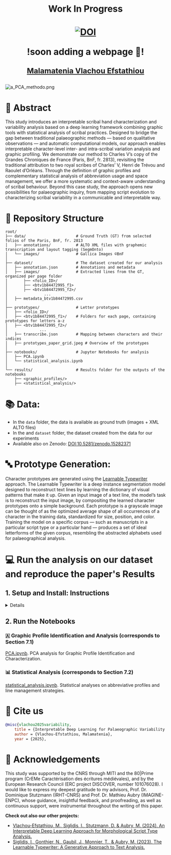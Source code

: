 # <p align="center"> Work In Progress <p/>

# <p align="center"> [![DOI](https://zenodo.org/badge/971354555.svg)](https://doi.org/10.5281/zenodo.15297707) </p> <p align="center"> !soon adding a webpage 🔗! </p> <p align="center"> <sub> [Malamatenia Vlachou Efstathiou](https://malamatenia.github.io/)</sub> </p>

![a_PCA_methodo.png](./.media/a_PCA_methodo.png)


# 💬 Abstract 
This study introduces an interpretable scribal hand characterization and variability analysis based on a deep learning framework combining graphic tools with statistical analysis of scribal practices. Designed to bridge the gap between traditional palaeographic methods — based on qualitative observations — and automatic computational models, our approach enables interpretable character-level inter- and intra-scribal variation analysis and graphic profiling. We demonstrate our method to Charles V’s copy of the Grandes Chroniques de France (Paris, BnF, fr. 2813), revisiting the traditional attribution to two royal scribes of Charles’ V, Henri de Trévou and Raoulet d’Orléans. Through the definition of graphic profiles and complementary statistical analysis of abbreviation usage and space management, we offer a more systematic and context-aware understanding of scribal behaviour. Beyond this case study, the approach opens new possibilities for palaeographic inquiry, from mapping script evolution to characterizing scribal variability in a communicable and interpretable way.

# 🧬 Repository Structure

```
root/
├── data/                      # Ground Truth (GT) from selected folios of the Paris, BnF, fr. 2813 
│   ├── annotations/           # ALTO XML files with graphemic transcription and layout tagging (SegmOnto)
│   └── images/                # Gallica Images ©BnF
│
├── dataset/                   # The dataset created for our analysis
│   ├── annotation.json        # Annotations and metadata
│   ├── images/                # Extracted lines from the GT, organized per page folder
│       ├── <folio_ID>/
│       ├── <btv1b84472995_f1>
│       ├── <btv1b84472995_f2>/
│                ...             
│   ├── metadata_btv1b84472995.csv 
│
├── prototypes/                # Letter prototypes
│   ├── <folio_ID>/
│   ├── <btv1b84472995_f1>/    # Folders for each page, containing prototypes for letters a-z
│   ├── <btv1b84472995_f2>/
│              ...
│   ├── transcribe.json        # Mapping between characters and their indices
│   ├── prototypes_paper_grid.jpeg # Overview of the prototypes 
│
├── notebooks/                 # Jupyter Notebooks for analysis
│   ├── PCA.ipynb
│   └── statistical_analysis.ipynb
│
└── results/                   # Results folder for the outputs of the notebooks
    ├── <graphic_profiles/>
    ├── <statistical_analysis/> 
```

# 📚 Data: 
- In the ```data``` folder, the data is available as ground truth (images + XML ALTO files) 
- In the and ```dataset``` folder, the dataset created from the data for our experiments
- Available also on Zenodo: [DOI:10.5281/zenodo.15282371](https://doi.org/10.5281/zenodo.15282371)

# 🔤 Prototype Generation: 

Character prototypes are generated using the [Learnable Typewriter](https://learnable-typewriter.github.io/) approach. The Learnable Typewriter is a deep instance segmentation model designed to reconstruct text lines by learning the dictionary of visual patterns that make it up. Given an input image of a text line, the model’s task is to reconstruct the input image, by compositing the learned character prototypes onto a simple background. Each prototype is a grayscale image can be thought of as the optimized average shape of all occurrences of a character in the training data, standardized for size, position, and color. Training the model on a specific corpus — such as manuscripts in a particular script type or a particular hand — produces a set of ideal letterforms of the given corpus, resembling the abstracted alphabets used for palaeographical analysis.

# 💻 Run the analysis on our dataset and reproduce the paper's Results

## 1. Setup and Install: Instructions

<details>
    
Before executing the Jupyter notebooks, you need to ensure the following dependencies are installed on your system.

1. System Requirements

Make sure you have the following installed:

- git
- python (Make sure it's at least version 3.x)
- pip (for installations)
- venv (for creating virtual environments)
- LaTeX style (for rendering figures and plots in a LaTeX-style)

for LaTeX style installation:

    If you're on **Linux**, install the necessary LaTeX packages with the following commands:
    
    ```bash
    sudo apt update
    sudo apt install texlive-latex-base dvipng cm-super
    sudo apt install texlive-fonts-extra
    ```
    
    For Windows, you can install MiKTeX by downloading it from [here](https://miktex.org/download), and make sure to enable the option “Install missing packages on-the-fly” during the installation process.

2. Clone the Repository
    
```bash
git clone <palaeographic-variability-analysis-chroniques-fr-2813>
cd <palaeographic-variability-analysis-chroniques-fr-2813>
```

3. Set Up Your Virtual Environment
    
If using venv: 
    
```bash
python -m venv <env-name>
source <env-name>/bin/activate (on Linux)
<env-name>\Scripts\activate (on Windows)
```

If using conda: 

```bash
conda create --name your_env_name python=3.x
conda activate your_env_name
```

4. Install Required Python Packages
    
```bash
pip install -r requirements.txt
```

5. Set Up Jupyter Kernel

```bash
python -m ipykernel install --user --name=your_env_name --display-name "Python (your_env_name)"
```

6. Launch Jupyter Notebook
  
```bash
jupyter notebook
```

</details>

##  2. Run the Notebooks

### 🇦 Graphic Profile Identification and Analysis (corresponds to Section 7.1) 
    
[PCA.ipynb](https://github.com/malamatenia/hand-variability-analysis/blob/8eadfdb4b95a999561a8626d5d7c9add724976ba/notebooks/PCA.ipynb). PCA analysis for Graphic Profile Identification and Characterization. 
    
### 📊 Statistical Analysis (corresponds to Section 7.2) 
[statistical_analysis.ipynb](https://github.com/malamatenia/hand-variability-analysis/blob/8eadfdb4b95a999561a8626d5d7c9add724976ba/notebooks/statistical_analysis.ipynb). Statistical analyses on abbreviative profiles and line management         strategies.


# 📝 Cite us

```bibtex
@misc{vlachou2025variability,
    title = {Interpretable Deep Learning for Palaeographic Variability Analysis; revisiting the scribal hands of Charles V’ Grandes Chroniques de France (Paris, BnF, fr., 2813)},
    author = {Vlachou-Efstathiou, Malamatenia},
    year = {2025},
```

# 🙏 Acknowledgements
This study was supported by the CNRS through MITI and the 80|Prime program (CrEMe Caractérisation des écritures médiévales), and by the European Research Council (ERC project DISCOVER, number 101076028).  I would like to express my deepest gratitude to my advisors, Prof. Dr. Dominique Stutzmann (IRHT-CNRS) and Prof. Dr. Mathieu Aubry (IMAGINE-ENPC), whose guidance, insightful feedback, and proofreading, as well as continuous support, were instrumental throughout the writing of this paper.

**Check out also our other projects:**
- [Vlachou-Efstathiou, M., Siglidis, I., Stutzmann, D. & Aubry, M. (2024). An Interpretable Deep Learning Approach for Morphological Script Type Analysis.](https://learnable-handwriter.github.io/)
- [Siglidis, I., Gonthier, N., Gaubil, J., Monnier, T., & Aubry, M. (2023). The Learnable Typewriter: A Generative Approach to Text Analysis.](https://imagine.enpc.fr/~siglidii/learnable-typewriter/)

